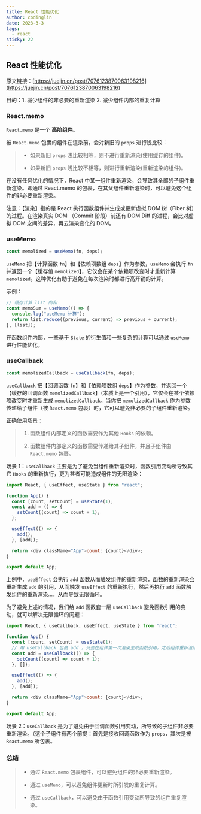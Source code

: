 ```yaml
---
title: React 性能优化
author: codinglin
date: 2023-3-3
tags:
  - react
sticky: 22
---
```


## React 性能优化

原文链接：[https://juejin.cn/post/7076123870063198216](https://juejin.cn/post/7076123870063198216)

目的：1. 减少组件的非必要的重新渲染 2. 减少组件内部的重复计算

### React.memo

`React.memo` 是一个 **高阶组件**。

被 `React.memo` 包裹的组件在渲染前，会对新旧的 `props` 进行浅比较：

> - 如果新旧 `props` 浅比较相等，则不进行重新渲染(使用缓存的组件)。
>
> - 如果新旧 `props` 浅比较不相等，则进行重新渲染(重新渲染的组件)。

在没有任何优化的情况下，React 中某一组件重新渲染，会导致其全部的子组件重新渲染。即通过 React.memo 的包裹，在其父组件重新渲染时，可以避免这个组件的非必要重新渲染。

注意：【渲染】指的是 React 执行函数组件并生成或更新虚拟 DOM 树（Fiber 树）的过程。在渲染真实 DOM （Commit 阶段）前还有 DOM Diff 的过程，会比对虚拟 DOM 之间的差异，再去渲染变化的 DOM。

### useMemo

```js
const memolized = useMemo(fn, deps);
```

`useMemo` 把【计算函数 `fn`】和【依赖项数组 `deps`】作为参数，`useMemo` 会执行 `fn` 并返回一个【缓存值 `memolized`】，它仅会在某个依赖项改变时才重新计算 `memolized`。这种优化有助于避免在每次渲染时都进行高开销的计算。

示例：

```js
// 缓存计算 list 的和
const memoSum = useMemo(() => {
  console.log("useMemo 计算");
  return list.reduce((previous, current) => previous + current);
}, [list]);
```

在函数组件内部，一些基于 `State` 的衍生值和一些复杂的计算可以通过 `useMemo` 进行性能优化。

### useCallback

```js
const memolizedCallback = useCallback(fn, deps);
```

`useCallback` 把【回调函数 `fn`】和【依赖项数组 `deps`】作为参数，并返回一个【缓存的回调函数 `memolizedCallback`】（本质上是一个引用），它仅会在某个依赖项改变时才重新生成 `memolizedCallback`。当你把 `memolizedCallback` 作为参数传递给子组件（被 `React.memo` 包裹）时，它可以避免非必要的子组件重新渲染。

正确使用场景：

> 1. 函数组件内部定义的函数需要作为其他 `Hooks` 的依赖。
>
> 2. 函数组件内部定义的函数需要传递给其子组件，并且子组件由 `React.memo` 包裹。

场景 1：`useCallback` 主要是为了避免当组件重新渲染时，函数引用变动所导致其它 `Hooks` 的重新执行，更为甚者可能造成组件的无限渲染：

```js
import React, { useEffect, useState } from "react";

function App() {
  const [count, setCount] = useState(1);
  const add = () => {
    setCount((count) => count + 1);
  };

  useEffect(() => {
    add();
  }, [add]);

  return <div className="App">count: {count}</div>;
}

export default App;
```

上例中，`useEffect` 会执行 `add` 函数从而触发组件的重新渲染，函数的重新渲染会重新生成 `add` 的引用，从而触发 `useEffect` 的重新执行，然后再执行 `add` 函数触发组件的重新渲染...，从而导致无限循环。

为了避免上述的情况，我们给 `add` 函数套一层 `useCallback` 避免函数引用的变动，就可以解决无限循环的问题：

```js
import React, { useCallback, useEffect, useState } from "react";

function App() {
  const [count, setCount] = useState(1);
  // 用 useCallback 包裹 add ，只会在组件第一次渲染生成函数引用，之后组件重新渲染时，add 会复用第一次生成的引用。
  const add = useCallback(() => {
    setCount((count) => count + 1);
  }, []);

  useEffect(() => {
    add();
  }, [add]);

  return <div className="App">count: {count}</div>;
}

export default App;
```

场景 2：`useCallback` 是为了避免由于回调函数引用变动，所导致的子组件非必要重新渲染。（这个子组件有两个前提：首先是接收回调函数作为 `props`，其次是被 `React.memo` 所包裹。

### 总结

> - 通过 `React.memo` 包裹组件，可以避免组件的非必要重新渲染。
>
> - 通过 `useMemo`，可以避免组件更新时所引发的重复计算。
>
> - 通过 `useCallback`，可以避免由于函数引用变动所导致的组件重复渲染。
